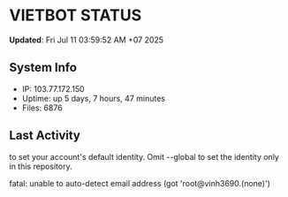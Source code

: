 # VIETBOT STATUS
**Updated**: Fri Jul 11 03:59:52 AM +07 2025

## System Info
- IP: 103.77.172.150
- Uptime: up 5 days, 7 hours, 47 minutes
- Files: 6876

## Last Activity

to set your account's default identity.
Omit --global to set the identity only in this repository.

fatal: unable to auto-detect email address (got 'root@vinh3690.(none)')
